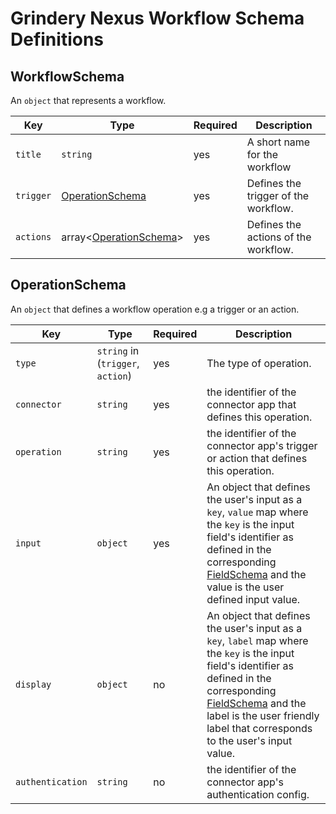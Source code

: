 # Grindery Nexus Workflow Schema Definitions


## WorkflowSchema

An `object` that represents a workflow.

Key | Type | Required | Description
----|------|----------|------------
`title` | `string` | yes | A short name for the workflow
`trigger` | [OperationSchema](#operationschema) | yes | Defines the trigger of the workflow.
`actions` | array<[OperationSchema](#operationschema)> | yes | Defines the actions of the workflow.


## OperationSchema

An `object` that defines a workflow operation e.g a trigger or an action.

Key | Type | Required | Description
----|------|----------|------------
`type` | `string` in (`trigger`, `action`) | yes | The type of operation.
`connector` | `string` | yes | the identifier of the connector app that defines this operation.
`operation` | `string` | yes | the identifier of the connector app's trigger or action that defines this operation.
`input` | `object` | yes | An object that defines the user's input as a `key`, `value` map where the `key` is the input field's identifier as defined in the corresponding [FieldSchema](../connectors/README.md#fieldschema) and the value is the user defined input value.
`display` | `object` | no | An object that defines the user's input as a `key`, `label` map where the `key` is the input field's identifier as defined in the corresponding [FieldSchema](../connectors/README.md#fieldschema) and the label is the user friendly label that corresponds to the user's input value.
`authentication` | `string` | no | the identifier of the connector app's authentication config.

